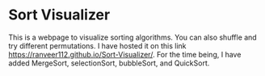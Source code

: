 # Sort Visualizer
This is a webpage to visualize sorting algorithms. You can also shuffle and try
different permutations. I have hosted it on this link https://ranveer112.github.io/Sort-Visualizer/. For the time being, I have added MergeSort, selectionSort, bubbleSort, and QuickSort.
